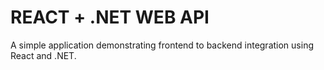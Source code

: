 # REACT + .NET WEB API
A simple application demonstrating frontend to backend integration using React and .NET.
